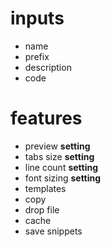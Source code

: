 # inputs
- name
- prefix
- description
- code

# features
- preview **setting**
- tabs size **setting**
- line count **setting**
- font sizing **setting**
- templates
- copy
- drop file
- cache
- save snippets
